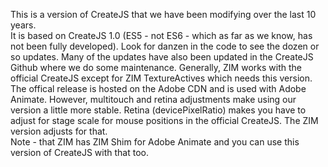 This is a version of CreateJS that we have been modifying over the last 10 years.  
It is based on CreateJS 1.0 (ES5 - not ES6 - which as far as we know, has not been fully developed).
Look for danzen in the code to see the dozen or so updates.
Many of the updates have also been updated in the CreateJS Github where we do some maintenance.
Generally, ZIM works with the official CreateJS except for ZIM TextureActives which needs this version.
The offical release is hosted on the Adobe CDN and is used with Adobe Animate. 
However, multitouch and retina adjustments make using our version a little more stable.
Retina (devicePixelRatio) makes you have to adjust for stage scale for mouse positions in the official CreateJS.
The ZIM version adjusts for that.   
Note - that ZIM has ZIM Shim for Adobe Animate and you can use this version of CreateJS with that too.
